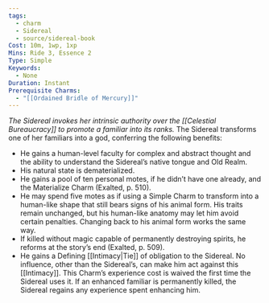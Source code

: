 ```yaml
---
tags:
  - charm
  - Sidereal
  - source/sidereal-book
Cost: 10m, 1wp, 1xp
Mins: Ride 3, Essence 2
Type: Simple
Keywords:
  - None
Duration: Instant
Prerequisite Charms:
  - "[[Ordained Bridle of Mercury]]"
---
```

*The Sidereal invokes her intrinsic authority over the [[Celestial Bureaucracy]] to promote a familiar into its ranks.*
The Sidereal transforms one of her familiars into a god, conferring the following benefits: 
- He gains a human-level faculty for complex and abstract thought and the ability to understand the Sidereal’s native tongue and Old Realm. 
- His natural state is dematerialized. 
- He gains a pool of ten personal motes, if he didn’t have one already, and the Materialize Charm (Exalted, p. 510). 
- He may spend five motes as if using a Simple Charm to transform into a human-like shape that still bears signs of his animal form. His traits remain unchanged, but his human-like anatomy may let him avoid certain penalties. Changing back to his animal form works the same way. 
- If killed without magic capable of permanently destroying spirits, he reforms at the story’s end (Exalted, p. 509). 
- He gains a Defining [[Intimacy|Tie]] of obligation to the Sidereal. No influence, other than the Sidereal’s, can make him act against this [[Intimacy]]. This Charm’s experience cost is waived the first time the Sidereal uses it. If an enhanced familiar is permanently killed, the Sidereal regains any experience spent enhancing him.